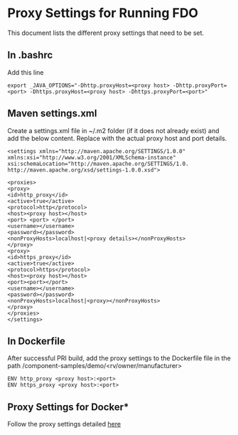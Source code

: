 # Proxy Settings for Running FDO

This document lists the different proxy settings that need to be set. 

## In .bashrc

Add this line 

```
export _JAVA_OPTIONS="-Dhttp.proxyHost=<proxy host> -Dhttp.proxyPort=<port> -Dhttps.proxyHost=<proxy host> -Dhttps.proxyPort=<port>"
```

## Maven settings.xml 

Create a settings.xml file in ~/.m2 folder (if it does not already exist) and add the below content. Replace with the actual proxy host and port details. 

```
<settings xmlns="http://maven.apache.org/SETTINGS/1.0.0"
xmlns:xsi="http://www.w3.org/2001/XMLSchema-instance"
xsi:schemaLocation="http://maven.apache.org/SETTINGS/1.0.
http://maven.apache.org/xsd/settings-1.0.0.xsd">

<proxies>
<proxy>
<id>http_proxy</id>
<active>true</active>
<protocol>http</protocol>
<host><proxy host></host>
<port> <port> </port>
<username></username>
<password></password>
<nonProxyHosts>localhost|<proxy details></nonProxyHosts>
</proxy>
<proxy>
<id>https_proxy</id>
<active>true</active>
<protocol>https</protocol>
<host><proxy host></host>
<port><port></port>
<username></username>
<password></password>
<nonProxyHosts>localhost|<proxy></nonProxyHosts>
</proxy>
</proxies>
</settings>
```

## In Dockerfile 

After successful PRI build, add the proxy settings to the Dockerfile file in the path <fdo-pri-src>/component-samples/demo/<rv/owner/manufacturer>

```
ENV http_proxy <proxy host>:<port>
ENV https_proxy <proxy host>:<port>

```

## Proxy Settings for Docker* 

Follow the proxy settings detailed [here](#https://secure-device-onboard.github.io/docs-fidoiot/latest/installation/) 
